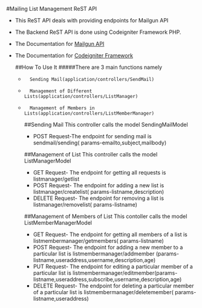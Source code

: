 #Mailing List Management ReST API
*   This ReST API deals with providing endpoints for Mailgun API
*   The Backend ReST API is done using Codeigniter Framework PHP.
*   The Documentation for [Mailgun API](https://documentation.mailgun.com)
*   The Documentation for [Codeigniter Framework](http://www.codeigniter.com/user_guide/)


    ##How To Use It
    #####There are 3 main functions namely
    *       Sending Mail(application/controllers/SendMail)
    *       Management of Different Lists(application/controllers/ListManager)
    *       Management of Members in Lists(application/controllers/ListMemberManager)
    
    
        ##Sending Mail
            This controller calls the model SendingMailModel
        *   POST Request-The endpoint for sending mail is  sendmail/sending( params-emailto,subject,mailbody)
        
        ##Management of List
            This controller calls the model ListManagerModel
        *   GET Request- The endpoint for getting all requests is listmanager/getlist
        *   POST Request- The endpoint for adding a new list is listmanager/createlist( params-listname,description)
        *   DELETE Request- The endpoint for removing a list is listmanager/removelist( params-listname)
        
        ##Management of Members of List
            This contoller calls the model ListMemberManagerModel
        *   GET Request- The endpoint for getting all members of a list is listmembermanager/getmembers( params-listname)
        *   POST Request- The endpoint for adding a new member to a particular list is listmembermanager/addmember  (params-listname,useraddress,username,description,age)
        *   PUT Request- The endpoint for editing a particular member of a particular list is listmembermanager/editmember(params-listname,useraddress,subscribe,username,description,age)
        *   DELETE Request- The endpoint for deleting a particular member of a particular list is listmembermanager/deletemember( params-listname,useraddress)